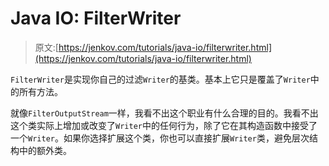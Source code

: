 # Java IO: FilterWriter

> 原文:[https://jenkov.com/tutorials/java-io/filterwriter.html](https://jenkov.com/tutorials/java-io/filterwriter.html)

`FilterWriter`是实现你自己的过滤`Writer`的基类。基本上它只是覆盖了`Writer`中的所有方法。

就像`FilterOutputStream`一样，我看不出这个职业有什么合理的目的。我看不出这个类实际上增加或改变了`Writer`中的任何行为，除了它在其构造函数中接受了一个`Writer`。如果你选择扩展这个类，你也可以直接扩展`Writer`类，避免层次结构中的额外类。